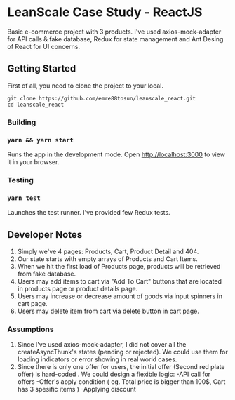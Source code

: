 # LeanScale Case Study - ReactJS

Basic e-commerce project with 3 products. I've used axios-mock-adapter for API calls & fake database, Redux for state management and Ant Desing of React for UI concerns.

## Getting Started

First of all, you need to clone the project to your local.

```
git clone https://github.com/emre88tosun/leanscale_react.git
cd leanscale_react
```

### Building

### `yarn && yarn start`

Runs the app in the development mode.
Open [http://localhost:3000](http://localhost:3000) to view it in your browser.

### Testing

### `yarn test`

Launches the test runner. I've provided few Redux tests.

## Developer Notes

1. Simply we've 4 pages: Products, Cart, Product Detail and 404.
2. Our state starts with empty arrays of Products and Cart Items.
3. When we hit the first load of Products page, products will be retrieved from fake database.
4. Users may add items to cart via "Add To Cart" buttons that are located in products page or product details page.
5. Users may increase or decrease amount of goods via input spinners in cart page.
6. Users may delete item from cart via delete button in cart page.

### Assumptions

1. Since I've used axios-mock-adapter, I did not cover all the createAsyncThunk's states (pending or rejected). We could use them for loading indicators or error showing in real world cases.
2. Since there is only one offer for users, the initial offer (Second red plate offer) is hard-coded . We could design a flexible logic:
   -API call for offers
   -Offer's apply condition ( eg. Total price is bigger than 100$, Cart has 3 spesific items )
   -Applying discount
